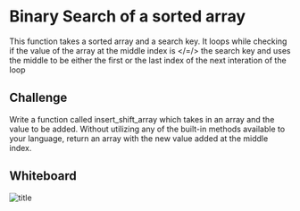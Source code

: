 

# Binary Search of a sorted array
This function takes a sorted array and a search key. It loops while checking if the value of the array at the middle index is </=/> the search key and uses the middle to be either the first or the last index of the next interation of the loop

## Challenge
Write a function called insert_shift_array which takes in an array and the value to be added. Without utilizing any of the built-in methods available to your language, return an array with the new value added at the middle index.

## Whiteboard
![title](https://github.com/jasonb315/data_structures_and_algorithms/blob/master/assets/01_insert_shift_arr.jpg) <br>